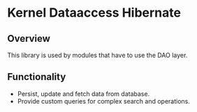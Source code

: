# Kernel Dataaccess Hibernate

## Overview
This library is used by modules that have to use the DAO layer. 

## Functionality
-  Persist, update and fetch data from database.
-  Provide custom queries for complex search and operations.
